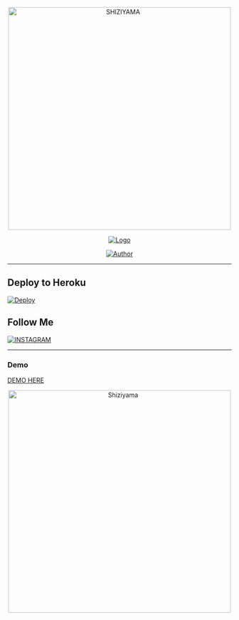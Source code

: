 <p align="center">
<img src="https://telegra.ph/file/2d99afacf3184de8f9bd9.png" alt="SHIZIYAMA" width="500"/>


</p>
<p align="center">
<a href="#"><img title="Logo" src="https://img.shields.io/badge/SHIZIYAMA-green?colorA=%23ff0000&colorB=%23017e40&style=for-the-badge"></a>
</p>
<p align="center">
<a href="https://github.com/zeezxyz/fg-api"><img title="Author" src="https://img.shields.io/badge/Author-zeezxyz-red.svg?style=for-the-badge&logo=github"></a>
</p>

---
## Deploy to Heroku
[![Deploy](https://www.herokucdn.com/deploy/button.svg)](https://heroku.com/deploy?template=https://github.com/zeezxyz/shiziyama)

## Follow Me
[![INSTAGRAM](https://img.shields.io/badge/Instagram-25D366?style=for-the-badge&logo=instgram&logoColor=white)](https://Instagram.com/ftditzzxy) 


---------


### Demo

<a href="https://shiziyama.me">DEMO HERE</a>


<p align="center">
<img src="https://telegra.ph/file/fd41da8b297fc713f5030.jpg" alt="Shiziyama" width="500"/>
